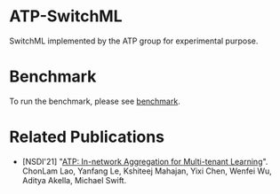 # ATP-SwitchML 

SwitchML implemented by the ATP group for experimental purpose.

# Benchmark
To run the benchmark, please see [benchmark](docs/benchmark.md).

# Related Publications

- [NSDI'21] "[ATP: In-network Aggregation for Multi-tenant Learning](https://www.usenix.org/conference/nsdi21/presentation/lao)". ChonLam Lao, Yanfang Le, Kshiteej Mahajan, Yixi Chen, Wenfei Wu, Aditya Akella, Michael Swift.